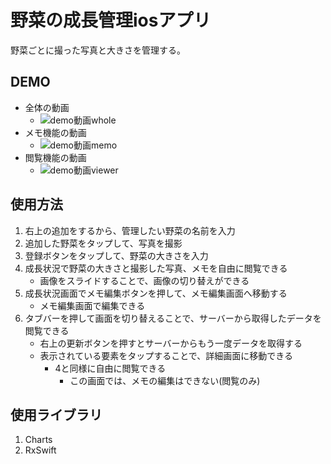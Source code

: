 # 野菜の成長管理iosアプリ

野菜ごとに撮った写真と大きさを管理する。

## DEMO

- 全体の動画
    - ![demo動画whole](./demo/wholeDemo.gif)
- メモ機能の動画
    - ![demo動画memo](./demo/memoDemo.gif)
- 閲覧機能の動画
    - ![demo動画viewer](./demo/viewerDemo.gif)


## 使用方法

1. 右上の追加をするから、管理したい野菜の名前を入力
2. 追加した野菜をタップして、写真を撮影
3. 登録ボタンをタップして、野菜の大きさを入力
4. 成長状況で野菜の大きさと撮影した写真、メモを自由に閲覧できる
    - 画像をスライドすることで、画像の切り替えができる
5. 成長状況画面でメモ編集ボタンを押して、メモ編集画面へ移動する
    - メモ編集画面で編集できる
6. タブバーを押して画面を切り替えることで、サーバーから取得したデータを閲覧できる
    - 右上の更新ボタンを押すとサーバーからもう一度データを取得する
    - 表示されている要素をタップすることで、詳細画面に移動できる
        - 4と同様に自由に閲覧できる
            - この画面では、メモの編集はできない(閲覧のみ)

## 使用ライブラリ

1. Charts
2. RxSwift
